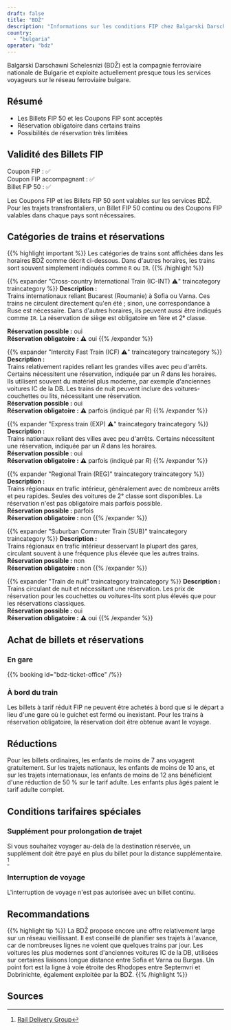 ```yaml
---
draft: false
title: "BDŽ"
description: "Informations sur les conditions FIP chez Balgarski Darschawni Schelesnizi (BDŽ)."
country:
  - "bulgaria"
operator: "bdz"
---
```


Balgarski Darschawni Schelesnizi (BDŽ) est la compagnie ferroviaire nationale de Bulgarie et exploite actuellement presque tous les services voyageurs sur le réseau ferroviaire bulgare.

## Résumé

- Les Billets FIP 50 et les Coupons FIP sont acceptés
- Réservation obligatoire dans certains trains
- Possibilités de réservation très limitées

## Validité des Billets FIP

Coupon FIP : ✅ \
Coupon FIP accompagnant : ✅ \
Billet FIP 50 : ✅

Les Coupons FIP et les Billets FIP 50 sont valables sur les services BDŽ. Pour les trajets transfrontaliers, un Billet FIP 50 continu ou des Coupons FIP valables dans chaque pays sont nécessaires.

## Catégories de trains et réservations

{{% highlight important %}}
Les catégories de trains sont affichées dans les horaires BDŽ comme décrit ci-dessous. Dans d'autres horaires, les trains sont souvent simplement indiqués comme `R` ou `IR`.
{{% /highlight %}}

{{% expander "Cross-country International Train (IC-INT) ⚠️" traincategory traincategory %}}
**Description :** \
Trains internationaux reliant Bucarest (Roumanie) à Sofia ou Varna. Ces trains ne circulent directement qu'en été ; sinon, une correspondance à Ruse est nécessaire. Dans d'autres horaires, ils peuvent aussi être indiqués comme `IR`. La réservation de siège est obligatoire en 1ère et 2ᵉ classe.

**Réservation possible :** oui \
**Réservation obligatoire :** ⚠️ oui
{{% /expander %}}

{{% expander "Intercity Fast Train (ICF) ⚠️" traincategory traincategory %}}
**Description :** \
Trains relativement rapides reliant les grandes villes avec peu d'arrêts. Certains nécessitent une réservation, indiquée par un _R_ dans les horaires. Ils utilisent souvent du matériel plus moderne, par exemple d'anciennes voitures IC de la DB. Les trains de nuit peuvent inclure des voitures-couchettes ou lits, nécessitant une réservation. \
**Réservation possible :** oui \
**Réservation obligatoire :** ⚠️ parfois (indiqué par _R_)
{{% /expander %}}

{{% expander "Express train (EXP) ⚠️" traincategory traincategory %}}
**Description :** \
Trains nationaux reliant des villes avec peu d'arrêts. Certains nécessitent une réservation, indiquée par un _R_ dans les horaires. \
**Réservation possible :** oui \
**Réservation obligatoire :** ⚠️ parfois (indiqué par _R_)
{{% /expander %}}

{{% expander "Regional Train (REG)" traincategory traincategory %}}
**Description :** \
Trains régionaux en trafic intérieur, généralement avec de nombreux arrêts et peu rapides. Seules des voitures de 2ᵉ classe sont disponibles. La réservation n'est pas obligatoire mais parfois possible. \
**Réservation possible :** parfois \
**Réservation obligatoire :** non
{{% /expander %}}

{{% expander "Suburban Commuter Train (SUB)" traincategory traincategory %}}
**Description :** \
Trains régionaux en trafic intérieur desservant la plupart des gares, circulant souvent à une fréquence plus élevée que les autres trains. \
**Réservation possible :** non \
**Réservation obligatoire :** non
{{% /expander %}}

{{% expander "Train de nuit" traincategory traincategory %}}
**Description :** \
Trains circulant de nuit et nécessitant une réservation. Les prix de réservation pour les couchettes ou voitures-lits sont plus élevés que pour les réservations classiques. \
**Réservation possible :** oui \
**Réservation obligatoire :** ⚠️ oui
{{% /expander %}}

## Achat de billets et réservations

### En gare

{{% booking id="bdz-ticket-office" /%}}

### À bord du train

Les billets à tarif réduit FIP ne peuvent être achetés à bord que si le départ a lieu d'une gare où le guichet est fermé ou inexistant. Pour les trains à réservation obligatoire, la réservation doit être obtenue avant le voyage.

## Réductions

Pour les billets ordinaires, les enfants de moins de 7 ans voyagent gratuitement. Sur les trajets nationaux, les enfants de moins de 10 ans, et sur les trajets internationaux, les enfants de moins de 12 ans bénéficient d'une réduction de 50 % sur le tarif adulte. Les enfants plus âgés paient le tarif adulte complet.

## Conditions tarifaires spéciales

### Supplément pour prolongation de trajet

Si vous souhaitez voyager au-delà de la destination réservée, un supplément doit être payé en plus du billet pour la distance supplémentaire. [^1]

### Interruption de voyage

L'interruption de voyage n'est pas autorisée avec un billet continu.

## Recommandations

{{% highlight tip %}}
La BDŽ propose encore une offre relativement large sur un réseau vieillissant. Il est conseillé de planifier ses trajets à l'avance, car de nombreuses lignes ne voient que quelques trains par jour. Les voitures les plus modernes sont d'anciennes voitures IC de la DB, utilisées sur certaines liaisons longue distance entre Sofia et Varna ou Burgas. Un point fort est la ligne à voie étroite des Rhodopes entre Septemvri et Dobrinichte, également exploitée par la BDŽ.
{{% /highlight %}}

## Sources

[^1]: [Rail Delivery Group](https://www.raildeliverygroup.com/rst/europe-and-fip.html)
